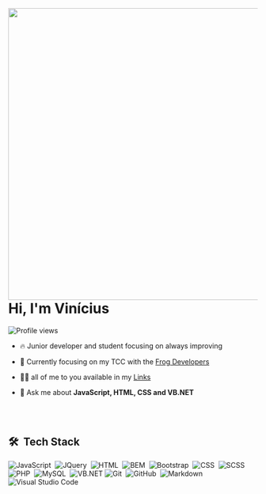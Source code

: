 <img align="right" height="590em" src="https://raw.githubusercontent.com/gist/Jolonte/0c86f2d0d8777c6707fc4c8f638adf0c/raw/a21fb5fc3a7cbca81e6cc56910d6d26e0feb4daa/mygithubcard.svg"/>
<h1 align="left">Hi, I'm Vinícius</h1>
<p align="left"> <img src="https://komarev.com/ghpvc/?username=jolonte&color=blueviolet" alt="Profile views" /> </p>

- 🔥 Junior developer and student focusing on always improving

- 🔭 Currently focusing on my TCC with the [Frog Developers](https://github.com/FrogDevs)

- 👨‍💻 all of me to you available in my [Links](https://vinicius-costa-links.vercel.app/)

- 💬 Ask me about **JavaScript, HTML, CSS and VB.NET**

<br><br>

## 🛠 &nbsp;Tech Stack

![JavaScript](https://img.shields.io/badge/-JavaScript-05122A?style=flat&logo=javascript)&nbsp;
![JQuery](https://img.shields.io/badge/-Jquery-05122A?style=flat&logo=jquery)&nbsp;
![HTML](https://img.shields.io/badge/-HTML-05122A?style=flat&logo=HTML5)&nbsp;
![BEM](https://img.shields.io/badge/-BEM-05122A?style=flat&logo=bem)&nbsp;
![Bootstrap](https://img.shields.io/badge/-Bootstrap-05122A?style=flat&logo=bootstrap)&nbsp;
![CSS](https://img.shields.io/badge/-CSS-05122A?style=flat&logo=CSS3&logoColor=1572B6)&nbsp;
![SCSS](https://img.shields.io/badge/-SASS-05122A?style=flat&logo=sass)&nbsp;
![PHP](https://img.shields.io/badge/-PHP-05122A?style=flat&logo=php)&nbsp;
![MySQL](https://img.shields.io/badge/-MySQL-05122A?style=flat&logo=mysql)&nbsp;
![VB.NET](https://img.shields.io/badge/-VisualBasic-05122A?style=flat&logo=.net)
![Git](https://img.shields.io/badge/-Git-05122A?style=flat&logo=git)&nbsp;
![GitHub](https://img.shields.io/badge/-GitHub-05122A?style=flat&logo=github)&nbsp;
![Markdown](https://img.shields.io/badge/-Markdown-05122A?style=flat&logo=markdown)&nbsp;
![Visual Studio Code](https://img.shields.io/badge/-Visual%20Studio%20Code-05122A?style=flat&logo=visual-studio-code&logoColor=007ACC)&nbsp;
